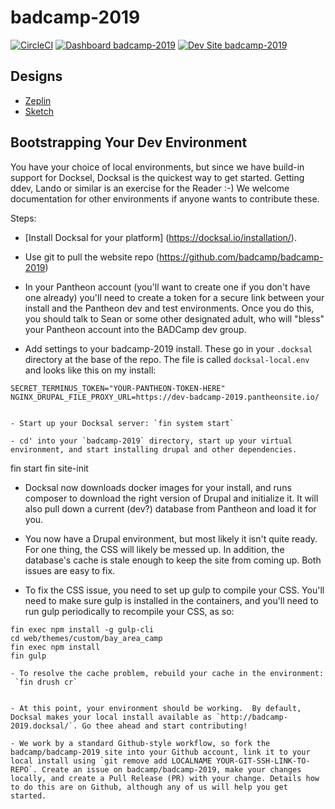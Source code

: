 # badcamp-2019

[![CircleCI](https://circleci.com/gh/badcamp/badcamp-2019.svg?style=shield)](https://circleci.com/gh/badcamp/badcamp-2019)
[![Dashboard badcamp-2019](https://img.shields.io/badge/dashboard-badcamp_2019-yellow.svg)](https://dashboard.pantheon.io/sites/77e169f6-098e-4e68-b9b1-67d0b7cc2f02#dev/code)
[![Dev Site badcamp-2019](https://img.shields.io/badge/site-badcamp_2019-blue.svg)](http://dev-badcamp-2019.pantheonsite.io/)

## Designs

- [Zeplin](https://app.zeplin.io/project/5c9a927bca007d05b8951ac2/dashboard)
- [Sketch](https://sketch.cloud/s/q9j5d)

## Bootstrapping Your Dev Environment

You have your choice of local environments, but since we have build-in support for Docksel, Docksal is the quickest way to get started.  Getting ddev, Lando or similar is an exercise for the Reader :-) We welcome documentation for other environments if anyone wants to contribute these. 

Steps:

- [Install Docksal for your platform] (https://docksal.io/installation/).

- Use git to pull the website repo (https://github.com/badcamp/badcamp-2019)

- In your Pantheon account (you'll want to create one if you don't have one already) you'll need to create a token for a secure link between your install and the Pantheon dev and test environments.  Once you do this, you should talk to Sean or some other designated adult, who will "bless" your Pantheon account into the BADCamp dev group.

- Add settings to your badcamp-2019 install. These go in your `.docksal` directory at the base of the repo. The file is called `docksal-local.env` and looks like this on my install:  
```
SECRET_TERMINUS_TOKEN="YOUR-PANTHEON-TOKEN-HERE"
NGINX_DRUPAL_FILE_PROXY_URL=https://dev-badcamp-2019.pantheonsite.io/


- Start up your Docksal server: `fin system start`

- cd' into your `badcamp-2019` directory, start up your virtual environment, and start installing drupal and other dependencies.
```
fin start
fin site-init

- Docksal now downloads docker images for your install, and runs composer to download the right version of Drupal and initialize it. It will also pull down a current (dev?) database from Pantheon and load it for you.

- You now have a Drupal environment, but most likely it isn't quite ready. For one thing, the CSS will likely be messed up. In addition, the database's cache is stale enough to keep the site from coming up. Both issues are easy to fix.

- To fix the CSS issue, you need to set up gulp to compile your CSS. You'll need to make sure gulp is installed in the containers, and you'll need to run gulp periodically to recompile your CSS, as so:
```
fin exec npm install -g gulp-cli
cd web/themes/custom/bay_area_camp
fin exec npm install
fin gulp

- To resolve the cache problem, rebuild your cache in the environment:
 `fin drush cr`


- At this point, your environment should be working.  By default, Docksal makes your local install available as `http://badcamp-2019.docksal/`. Go thee ahead and start contributing!

- We work by a standard Github-style workflow, so fork the badcamp/badcamp-2019 site into your Github account, link it to your local install using `git remove add LOCALNAME YOUR-GIT-SSH-LINK-TO-REPO`. Create an issue on badcamp/badcamp-2019, make your changes locally, and create a Pull Release (PR) with your change. Details how to do this are on Github, although any of us will help you get started.




